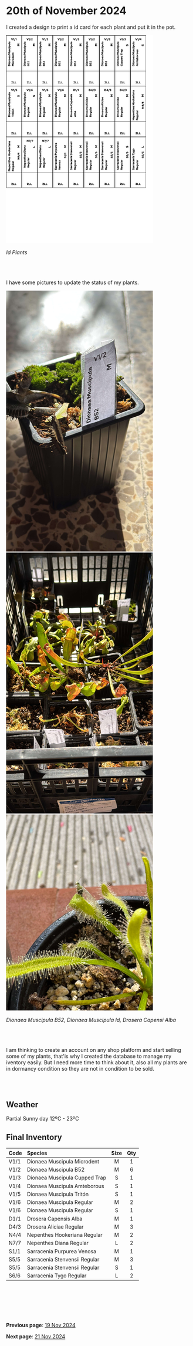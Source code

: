 # 20th of November 2024

I created a design to print a id card for each plant and put it in the pot.

<img src="../../docs/resource/img/20241120/Id_plants.png" alt="Id Plants" width="400">

*Id Plants*
<br><br><br><br>

I have some pictures to update the status of my plants. 

<img src="../../docs/resource/img/20241120/20112024_1.jpeg" alt="Dionaea Muscipula B52" width="400">
<img src="../../docs/resource/img/20241120/20112024_2.jpeg" alt="Dionaea Muscipula Id" width="400">
<img src="../../docs/resource/img/20241120/20112024_3.jpeg" alt="Drosera Capensi Alba" width="400">

*Dionaea Muscipula B52, Dionaea Muscipula Id, Drosera Capensi Alba*
<br><br><br><br>

I am thinking to create an account on any shop platform and start selling some of my plants, that'is why I created the database to manage my iventory easily. But I need more time to think about it, also all my plants are in dormancy condition so they are not in condition to be sold.


<br><br>



## Weather

Partial Sunny day 12ºC - 23ºC


## Final Inventory

| Code  |  Species                           | Size  |  Qty  |
| :---- | :--------------------------------- | :--: | :---: |
| V1/1  |  Dionaea Muscipula Microdent       | M    |   1   |
| V1/2  |  Dionaea Muscipula B52             | M    |   6   |
| V1/3  |  Dionaea Muscipula Cupped Trap     | S    |   1   |
| V1/4  |  Dionaea Muscipula Amteborous      | S    |   1   |
| V1/5  |  Dionaea Muscipula Tritón          | S    |   1   |
| V1/6  |  Dionaea Muscipula Regular         | M    |   2   |
| V1/6  |  Dionaea Muscipula Regular         | S    |   1   |
| D1/1  |  Drosera Capensis Alba             | M    |   1   |
| D4/3  |  Drosera Aliciae Regular           | M    |   3   |
| N4/4  |  Nepenthes Hookeriana Regular      | M    |   2   |
| N7/7  |  Nepenthes Diana Regular           | L    |   2   |
| S1/1  |  Sarracenia Purpurea Venosa        | M    |   1   |
| S5/5  |  Sarracenia Stenvensii Regular     | M    |   3   |
| S5/5  |  Sarracenia Stenvensii Regular     | S    |   1   |
| S6/6  |  Sarracenia Tygo Regular           | L    |   2   |

<br>
<br>
<br>
<br>
<br>

**Previous page**: <a href="./19_nov_2024">19 Nov 2024</a>

**Next page**: <a href="./21_nov_2024">21 Nov 2024</a>
<br>
<br>
<br>
<br>
<br>
<br>